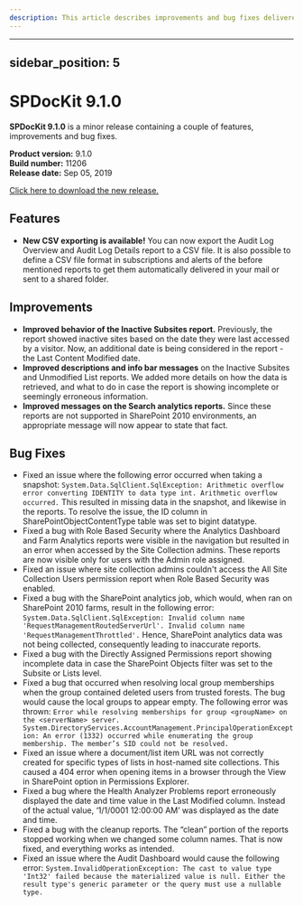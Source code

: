 ```yaml
---
description: This article describes improvements and bug fixes delivered in SPDocKit 9.1.0.
---
```


---
sidebar_position: 5
---

# SPDocKit 9.1.0

**SPDocKit 9.1.0** is a minor release containing a couple of features, improvements and bug fixes.

**Product version:** 9.1.0  
**Build number:** 11206  
**Release date:** Sep 05, 2019

[Click here to download the new release.](https://www.syskit.com/products/spdockit/download/)

## Features

* **New CSV exporting is available!** You can now export the Audit Log Overview and Audit Log Details report to a CSV file. It is also possible to define a CSV file format in subscriptions and alerts of the before mentioned reports to get them automatically delivered in your mail or sent to a shared folder.

## Improvements

* **Improved behavior of the Inactive Subsites report.** Previously, the report showed inactive sites based on the date they were last accessed by a visitor. Now, an additional date is being considered in the report - the Last Content Modified date.
* **Improved descriptions and info bar messages** on the Inactive Subsites and Unmodified List reports. We added more details on how the data is retrieved, and what to do in case the report is showing incomplete or seemingly erroneous information.
* **Improved messages on the Search analytics reports.** Since these reports are not supported in SharePoint 2010 environments, an appropriate message will now appear to state that fact.

## Bug Fixes

* Fixed an issue where the following error occurred when taking a snapshot: `System.Data.SqlClient.SqlException: Arithmetic overflow error converting IDENTITY to data type int. Arithmetic overflow occurred.` This resulted in missing data in the snapshot, and likewise in the reports. To resolve the issue, the ID column in SharePointObjectContentType table was set to bigint datatype.
* Fixed a bug with Role Based Security where the Analytics Dashboard and Farm Analytics reports were visible in the navigation but resulted in an error when accessed by the Site Collection admins. These reports are now visible only for users with the Admin role assigned.
* Fixed an issue where site collection admins couldn't access the All Site Collection Users permission report when Role Based Security was enabled.
* Fixed a bug with the SharePoint analytics job, which would, when ran on SharePoint 2010 farms, result in the following error: `System.Data.SqlClient.SqlException: Invalid column name 'RequestManagementRoutedServerUrl'. Invalid column name 'RequestManagementThrottled'.` Hence, SharePoint analytics data was not being collected, consequently leading to inaccurate reports.
* Fixed a bug with the Directly Assigned Permissions report showing incomplete data in case the SharePoint Objects filter was set to the Subsite or Lists level.
* Fixed a bug that occurred when resolving local group memberships when the group contained deleted users from trusted forests. The bug would cause the local groups to appear empty. The following error was thrown: `Error while resolving memberships for group <groupName> on the <serverName> server. System.DirectoryServices.AccountManagement.PrincipalOperationException: An error (1332) occurred while enumerating the group membership. The member’s SID could not be resolved.`
* Fixed an issue where a document/list item URL was not correctly created for specific types of lists in host-named site collections. This caused a 404 error when opening items in a browser through the View in SharePoint option in Permissions Explorer.
* Fixed a bug where the Health Analyzer Problems report erroneously displayed the date and time value in the Last Modified column. Instead of the actual value, ‘1/1/0001 12:00:00 AM’ was displayed as the date and time.
* Fixed a bug with the cleanup reports. The “clean” portion of the reports stopped working when we changed some column names. That is now fixed, and everything works as intended.
* Fixed an issue where the Audit Dashboard would cause the following error: `System.InvalidOperationException: The cast to value type 'Int32' failed because the materialized value is null. Either the result type's generic parameter or the query must use a nullable type.`

